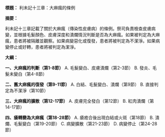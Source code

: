 **標題：** 利未記十三章：大麻瘋的條例

**摘要：**

利未記十三章記載了關於大麻瘋（傳染性皮膚病）的條例。祭司負責檢查皮膚病變，並根據毛髮顏色、皮膚深度和潰爛情況判斷是否為大麻瘋。如果被判定為大麻瘋，患者將被隔離並觀察。如果病變惡化或復發，患者將被判定為不潔淨。如果病變停止或好轉，患者將被判定為潔淨。

**大綱：**

**一、大麻瘋的判斷（第1-8節）**
    A. 毛髮變白、皮膚潰爛（第2-3節）
    B. 發炎、毛髮未變白（第4-8節）

**二、舊大麻瘋的復發（第9-11節）**
    A. 白結、毛髮變白、潰爛（第9節）
    B. 直接判定為不潔淨（第10節）

**三、大麻瘋的擴散（第12-17節）**
    A. 皮膚完全發白（第12節）
    B. 紅肉潰爛（第14-17節）

**四、瘡轉變為大麻瘋（第18-28節）**
    A. 瘡癒合後出現白結或火斑（第18節）
    B. 潰爛、毛髮變白（第19-20節）
    C. 病變擴散（第21-23節）
    D. 病變停止（第24-28節）
